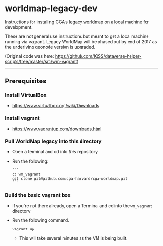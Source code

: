 # worldmap-legacy-dev

Instructions for installing CGA's [legacy worldmap](https://github.com/cga-harvard/cga-worldmap) on a local machine for development.

These are not general use instructions but meant to get a local machine running via vagrant.  Legacy WorldMap will be phased out by end of 2017 as the underlying geonode version is upgraded.

(Original code was here: https://github.com/IQSS/dataverse-helper-scripts/tree/master/src/wm-vagrant)

---

## Prerequisites

### Install VirtualBox

- https://www.virtualbox.org/wiki/Downloads

### Install vagrant

- https://www.vagrantup.com/downloads.html

### Pull WorldMap legacy into this directory

- Open a terminal and cd into _this_ repository
- Run the following:

      ```
      cd wm_vagrant
      git clone git@github.com:cga-harvard/cga-worldmap.git
      ```

### Build the basic vagrant box

- If you're not there already, open a Terminal and cd into the ```wm_vagrant``` directory
- Run the following command.

    ```
    vagrant up
    ```

  - This will take several minutes as the VM is being built.
